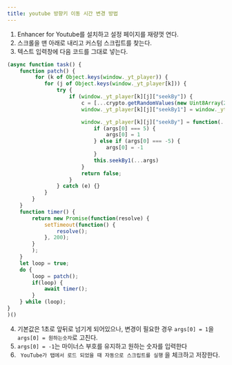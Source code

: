 ```yaml
---
title: youtube 방향키 이동 시간 변경 방법
---
```


1. Enhancer for Youtube를 설치하고 설정 페이지를 재량껏 연다.
2. 스크롤을 맨 아래로 내리고 커스텀 스크립트를 찾는다.
3. 텍스트 입력창에 다음 코드를 그대로 넣는다.

```javascript
(async function task() {
    function patch() {
         for (k of Object.keys(window._yt_player)) {
            for (j of Object.keys(window._yt_player[k])) {
                try {
                    if (window._yt_player[k][j]["seekBy"]) {
                        c = [...crypto.getRandomValues(new Uint8Array(20))].map(m=>('0' + m.toString(16)).slice(-2)).join('');
                        window._yt_player[k][j]["seekBy1"] = window._yt_player[k][j]["seekBy"];

                        window._yt_player[k][j]["seekBy"] = function(...args) {
                            if (args[0] === 5) {
                                args[0] = 1
                            } else if (args[0] === -5) {
                                args[0] = -1
                            }
                            this.seekBy1(...args)
                        }
                        return false;
                    }
                } catch (e) {}
            }
        }
    }
    function timer() {
        return new Promise(function(resolve) {
            setTimeout(function() {
                resolve();
            }, 200);
        }
        );
    }
    let loop = true;
    do {
        loop = patch();
        if(loop) {
            await timer();    
        }
    } while (loop);
}
)()

```

4. 기본값은 1초로 앞뒤로 넘기게 되어있으나, 변경이 필요한 경우 `args[0] = 1`을  `args[0] = 원하는숫자`로 고친다. 
5.  `args[0] = -1`는 마이너스 부호를 유지하고 원하는 숫자를 입력한다
6. ` YouTube가 탭에서 로드 되었을 때 자동으로 스크립트를 실행` 을 체크하고 저장한다.
